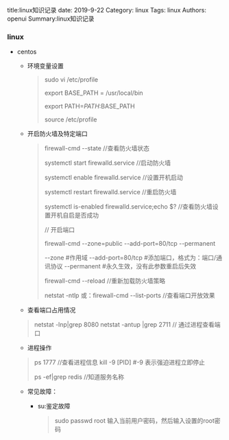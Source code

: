 title:linux知识记录
date: 2019-9-22
Category: linux
Tags: linux
Authors: openui
Summary:linux知识记录

### linux

* centos

  * 环境变量设置

    > sudo vi /etc/profile
    >
    > 
    >
    > export BASE_PATH = /usr/local/bin
    >
    > export PATH=$PATH:$BASE_PATH 
    >
    > 
    >
    > source /etc/profile

  * 开启防火墙及特定端口
  
    > firewall-cmd --state //查看防火墙状态
    >
    > systemctl start firewalld.service //启动防火墙
    >
    > systemctl enable firewalld.service  //设置开机启动
    >
    > systemctl restart firewalld.service  //重启防火墙
    >
    > systemctl is-enabled firewalld.service;echo $? //查看防火墙设置开机自启是否成功
    >
    > // 开启端口
    >
    > firewall-cmd --zone=public --add-port=80/tcp --permanent
    >
    > --zone #作用域
    > --add-port=80/tcp  #添加端口，格式为：端口/通讯协议
    > --permanent   #永久生效，没有此参数重启后失效
    >
    > 
    >
    > firewall-cmd --reload //重新加载防火墙策略
    >
    > 
    >
    > netstat -ntlp
    > 或：firewall-cmd --list-ports //查看端口开放效果
  
  * 查看端口占用情况
  

  > netstat -lnp|grep 8080 
  > netstat -antup |grep 2711 // 通过进程查看端口
  >

  
  * 进程操作
  

  > ps 1777 //查看进程信息
  > kill -9 [PID]  #-9 表示强迫进程立即停止
  >
  > ps -ef|grep redis //知道服务名称



  * 常见故障：
  
    * su:鉴定故障
    
      >  sudo passwd root
      > 输入当前用户密码，然后输入设置的root密码

